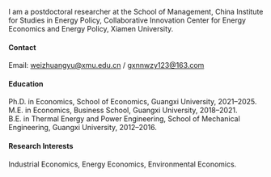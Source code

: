 
I am a postdoctoral researcher at the School of Management, China Institute for Studies in Energy Policy, Collaborative Innovation Center for Energy Economics and Energy Policy, Xiamen University.

#### Contact

Email: weizhuangyu@xmu.edu.cn / gxnnwzy123@163.com

#### Education
Ph.D. in Economics, School of Economics, Guangxi University, 2021–2025.\
M.E. in Economics, Business School, Guangxi University, 2018–2021.\
B.E. in Thermal Energy and Power Engineering, School of Mechanical Engineering, Guangxi University, 2012–2016.

#### Research Interests
Industrial Economics, Energy Economics, Environmental Economics.

